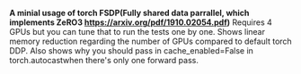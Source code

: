 **A minial usage of torch FSDP(Fully shared data parrallel, which implements ZeRO3 https://arxiv.org/pdf/1910.02054.pdf)**
Requires 4 GPUs but you can tune that to run the tests one by one. Shows linear memory reduction regarding the number of GPUs compared to default torch DDP. Also shows why you should pass in cache_enabled=False in torch.autocastwhen there's only one forward pass.
